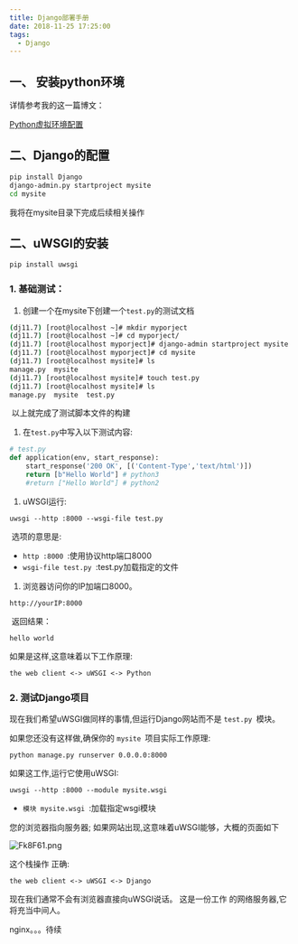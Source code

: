 ```yaml
---
title: Django部署手册
date: 2018-11-25 17:25:00
tags:
  - Django
---
```




## 一、 安装python环境

详情参考我的这一篇博文：

<!--more-->

[Python虚拟环境配置](https://hyyc554.github.io/2018/10/26/pythonenv/)

## 二、Django的配置

```bash
pip install Django
django-admin.py startproject mysite
cd mysite
```

我将在mysite目录下完成后续相关操作

## 二、uWSGI的安装

```
pip install uwsgi
```

### 1. 基础测试：

1. 创建一个在mysite下创建一个`test.py`的测试文档

```bash
(dj11.7) [root@localhost ~]# mkdir myporject
(dj11.7) [root@localhost ~]# cd myporject/
(dj11.7) [root@localhost myporject]# django-admin startproject mysite
(dj11.7) [root@localhost myporject]# cd mysite
(dj11.7) [root@localhost mysite]# ls
manage.py  mysite
(dj11.7) [root@localhost mysite]# touch test.py
(dj11.7) [root@localhost mysite]# ls
manage.py  mysite  test.py
```

​	以上就完成了测试脚本文件的构建

1. 在`test.py`中写入以下测试内容:

```python
# test.py
def application(env, start_response):
    start_response('200 OK', [('Content-Type','text/html')])
    return [b"Hello World"] # python3
    #return ["Hello World"] # python2
```

1. uWSGI运行:

```
uwsgi --http :8000 --wsgi-file test.py
```

​	选项的意思是:

- `http :8000 `:使用协议http端口8000
- `wsgi-file test.py `:test.py加载指定的文件

1. 浏览器访问你的IP加端口8000。

```
http://yourIP:8000
```

​	返回结果：

```
hello world
```

如果是这样,这意味着以下工作原理:

```
the web client <-> uWSGI <-> Python
```





### 2. 测试Django项目 

现在我们希望uWSGI做同样的事情,但运行Django网站而不是 `test.py `模块。

如果您还没有这样做,确保你的 `mysite `项目实际工作原理:

```
python manage.py runserver 0.0.0.0:8000
```

如果这工作,运行它使用uWSGI:

```
uwsgi --http :8000 --module mysite.wsgi
```

- `模块 mysite.wsgi `:加载指定wsgi模块

您的浏览器指向服务器; 如果网站出现,这意味着uWSGI能够，大概的页面如下

![Fk8F61.png](https://s1.ax1x.com/2018/11/25/Fk8F61.png)

这个栈操作 正确:

```
the web client <-> uWSGI <-> Django
```

现在我们通常不会有浏览器直接向uWSGI说话。 这是一份工作 的网络服务器,它将充当中间人。





nginx。。。待续  

